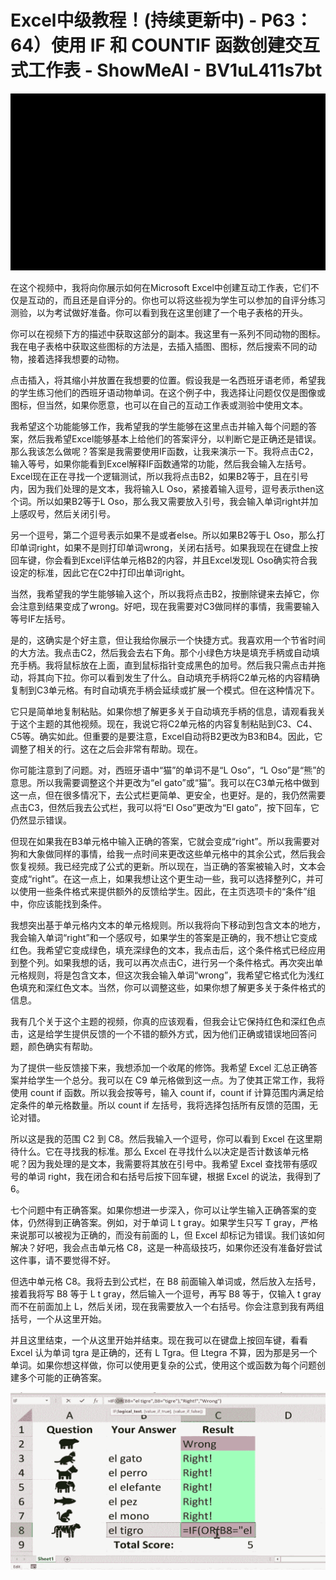 # Excel中级教程！(持续更新中) - P63：64）使用 IF 和 COUNTIF 函数创建交互式工作表 - ShowMeAI - BV1uL411s7bt

![](img/785ee547bb6a5b647b0eb1a30e529c9a_0.png)

在这个视频中，我将向你展示如何在Microsoft Excel中创建互动工作表，它们不仅是互动的，而且还是自评分的。你也可以将这些视为学生可以参加的自评分练习测验，以为考试做好准备。你可以看到我在这里创建了一个电子表格的开头。

你可以在视频下方的描述中获取这部分的副本。我这里有一系列不同动物的图标。我在电子表格中获取这些图标的方法是，去插入插图、图标，然后搜索不同的动物，接着选择我想要的动物。

点击插入，将其缩小并放置在我想要的位置。假设我是一名西班牙语老师，希望我的学生练习他们的西班牙语动物单词。在这个例子中，我选择让问题仅仅是图像或图标，但当然，如果你愿意，也可以在自己的互动工作表或测验中使用文本。

我希望这个功能能够工作，我希望我的学生能够在这里点击并输入每个问题的答案，然后我希望Excel能够基本上给他们的答案评分，以判断它是正确还是错误。那么我该怎么做呢？答案是我需要使用IF函数，让我来演示一下。我将点击C2，输入等号，如果你能看到Excel解释IF函数通常的功能，然后我会输入左括号。Excel现在正在寻找一个逻辑测试，所以我将点击B2，如果B2等于，且在引号内，因为我们处理的是文本，我将输入L Oso，紧接着输入逗号，逗号表示then这个词。所以如果B2等于L Oso，那么我又需要放入引号，我会输入单词right并加上感叹号，然后关闭引号。

另一个逗号，第二个逗号表示如果不是或者else。所以如果B2等于L Oso，那么打印单词right，如果不是则打印单词wrong，关闭右括号。如果我现在在键盘上按回车键，你会看到Excel评估单元格B2的内容，并且Excel发现L Oso确实符合我设定的标准，因此它在C2中打印出单词right。

当然，我希望我的学生能够输入这个，所以我将点击B2，按删除键来去掉它，你会注意到结果变成了wrong。好吧，现在我需要对C3做同样的事情，我需要输入等号IF左括号。

是的，这确实是个好主意，但让我给你展示一个快捷方式。我喜欢用一个节省时间的大方法。我点击C2，然后我会去右下角。那个小绿色方块是填充手柄或自动填充手柄。我将鼠标放在上面，直到鼠标指针变成黑色的加号。然后我只需点击并拖动，将其向下拉。你可以看到发生了什么。自动填充手柄将C2单元格的内容精确复制到C3单元格。有时自动填充手柄会延续或扩展一个模式。但在这种情况下。

它只是简单地复制粘贴。如果你想了解更多关于自动填充手柄的信息，请观看我关于这个主题的其他视频。现在，我说它将C2单元格的内容复制粘贴到C3、C4、C5等。确实如此。但重要的是要注意，Excel自动将B2更改为B3和B4。因此，它调整了相关的行。这在之后会非常有帮助。现在。

你可能注意到了问题。对，西班牙语中“猫”的单词不是“L Oso”，“L Oso”是“熊”的意思。所以我需要调整这个并更改为“el gato”或“猫”。我可以在C3单元格中做到这一点，但在很多情况下，去公式栏更简单、更安全，也更好。是的，我仍然需要点击C3，但然后我去公式栏，我可以将“El Oso”更改为“El gato”，按下回车，它仍然显示错误。

但现在如果我在B3单元格中输入正确的答案，它就会变成“right”。所以我需要对狗和大象做同样的事情，给我一点时间来更改这些单元格中的其余公式，然后我会恢复视频。我已经完成了公式的更新。所以现在，当正确的答案被输入时，文本会变成“right”。在这一点上，如果我想让这个更生动一些，我可以选择整列C，并可以使用一些条件格式来提供额外的反馈给学生。因此，在主页选项卡的“条件”组中，你应该能找到条件。

我想突出基于单元格内文本的单元格规则。所以我将向下移动到包含文本的地方，我会输入单词“right”和一个感叹号，如果学生的答案是正确的，我不想让它变成红色。我希望它变成绿色，填充深绿色的文本，我点击后，这个条件格式已经应用到整个列。如果我想的话，我可以再次点击C，进行另一个条件格式。再次突出单元格规则，将是包含文本，但这次我会输入单词“wrong”，我希望它格式化为浅红色填充和深红色文本。当然，你可以调整这些，如果你想了解更多关于条件格式的信息。

我有几个关于这个主题的视频，你真的应该观看，但我会让它保持红色和深红色点击，这是给学生提供反馈的一个不错的额外方式，因为他们正确或错误地回答问题，颜色确实有帮助。

为了提供一些反馈接下来，我想添加一个收尾的修饰。我希望 Excel 汇总正确答案并给学生一个总分。我可以在 C9 单元格做到这一点。为了使其正常工作，我将使用 count if 函数。所以我会按等号，输入 count if，count if 计算范围内满足给定条件的单元格数量。所以 count if 左括号，我将选择包括所有反馈的范围，无论对错。

所以这是我的范围 C2 到 C8。然后我输入一个逗号，你可以看到 Excel 在这里期待什么。它在寻找我的标准。那么 Excel 在寻找什么以决定是否计数该单元格呢？因为我处理的是文本，我需要将其放在引号中。我希望 Excel 查找带有感叹号的单词 right，我在闭合和右括号后按下回车键，根据 Excel 的说法，我得到了 6。

七个问题中有正确答案。如果你想进一步深入，你可以让学生输入正确答案的变体，仍然得到正确答案。例如，对于单词 L t gray。如果学生只写 T gray，严格来说那可以被视为正确的，而没有前面的 L，但 Excel 却标记为错误。我们该如何解决？好吧，我会点击单元格 C8，这是一种高级技巧，如果你还没有准备好尝试这件事，请不要觉得不好。

但选中单元格 C8。我将去到公式栏，在 B8 前面输入单词或，然后放入左括号，接着我将写 B8 等于 L t gray，然后输入一个逗号，再写 B8 等于，仅输入 t gray 而不在前面加上 L，然后关闭，现在我需要放入一个右括号。你会注意到我有两组括号，一个从这里开始。

并且这里结束，一个从这里开始并结束。现在我可以在键盘上按回车键，看看 Excel 认为单词 tgra 是正确的，还有 L Tgra。但 Ltegra 不算，因为那是另一个单词。如果你想这样做，你可以使用更复杂的公式，使用这个或函数为每个问题创建多个可能的正确答案。

![](img/785ee547bb6a5b647b0eb1a30e529c9a_2.png)
